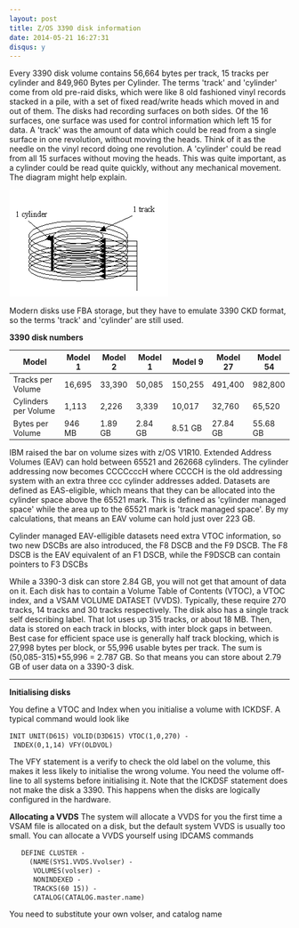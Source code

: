 ```yaml
---
layout: post
title: Z/OS 3390 disk information
date: 2014-05-21 16:27:31
disqus: y
---
```


Every 3390 disk volume contains 56,664 bytes per track, 15 tracks per cylinder and 849,960 Bytes per Cylinder. The terms 'track' and 'cylinder' come from old pre-raid disks, which were like 8 old fashioned vinyl records stacked in a pile, with a set of fixed read/write heads which moved in and out of them. The disks had recording surfaces on both sides. Of the 16 surfaces, one surface was used for control information which left 15 for data. A 'track' was the amount of data which could be read from a single surface in one revolution, without moving the heads. Think of it as the needle on the vinyl record doing one revolution. A 'cylinder' could be read from all 15 surfaces without moving the heads. This was quite important, as a cylinder could be read quite quickly, without any mechanical movement. The diagram might help explain.

![Z/OS 3390 disk information](/images/2014/05/3390.gif "Z/OS 3390 disk information")



Modern disks use FBA storage, but they have to emulate 3390 CKD format, so the terms 'track' and 'cylinder' are still used.

**3390 disk numbers**

| Model | Model 1 | Model 2 | Model 1 | Model 9 | Model 27 | Model 54 |
| ----- | ------- | ------- | ------- | ------- | -------- | -------- |
| Tracks per Volume | 16,695 | 33,390 | 50,085 | 150,255 | 491,400 | 982,800 |
| Cylinders per Volume | 1,113 | 2,226 | 3,339 | 10,017 | 32,760 | 65,520 |
| Bytes per Volume | 946 MB | 1.89 GB | 2.84 GB | 8.51 GB | 27.84 GB | 55.68 GB |

IBM raised the bar on volume sizes with z/OS V1R10. Extended Address Volumes (EAV) can hold between 65521 and 262668 cylinders. The cylinder addressing now becomes CCCCcccH where CCCCH is the old addressing system with an extra three ccc cylinder addresses added. Datasets are defined as EAS-eligible, which means that they can be allocated into the cylinder space above the 65521 mark. This is defined as 'cylinder managed space' while the area up to the 65521 mark is 'track managed space'. By my calculations, that means an EAV volume can hold just over 223 GB.

Cylinder managed EAV-elligible datasets need extra VTOC information, so two new DSCBs are also introduced, the F8 DSCB and the F9 DSCB. The F8 DSCB is the EAV equivalent of an F1 DSCB, while the F9DSCB can contain pointers to F3 DSCBs

While a 3390-3 disk can store 2.84 GB, you will not get that amount of data on it. Each disk has to contain a Volume Table of Contents (VTOC), a VTOC index, and a VSAM VOLUME DATASET (VVDS). Typically, these require 270 tracks, 14 tracks and 30 tracks respectively. The disk also has a single track self describing label. That lot uses up 315 tracks, or about 18 MB. Then, data is stored on each track in blocks, with inter block gaps in between. Best case for efficient space use is generally half track blocking, which is 27,998 bytes per block, or 55,996 usable bytes per track. The sum is (50,085-315)*55,996 = 2.787 GB. So that means you can store about 2.79 GB of user data on a 3390-3 disk.

----

**Initialising disks**

You define a VTOC and Index when you initialise a volume with ICKDSF. A typical command would look like

```
INIT UNIT(D615) VOLID(D3D615) VTOC(1,0,270) -
 INDEX(0,1,14) VFY(OLDVOL)
```

The VFY statement is a verify to check the old label on the volume, this makes it less likely to initialise the wrong volume. You need the volume off-line to all systems before initialising it. Note that the ICKDSF statement does not make the disk a 3390. This happens when the disks are logically configured in the hardware.



**Allocating a VVDS**
The system will allocate a VVDS for you the first time a VSAM file is allocated on a disk, but the default system VVDS is usually too small. You can allocate a VVDS yourself using IDCAMS commands

```
   DEFINE CLUSTER -
     (NAME(SYS1.VVDS.Vvolser) -
      VOLUMES(volser) -
      NONINDEXED -
      TRACKS(60 15)) -
      CATALOG(CATALOG.master.name)
```


You need to substitute your own volser, and catalog name

